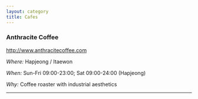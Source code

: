 ```yaml
---
layout: category
title: Cafes
---
```


### Anthracite Coffee

<http://www.anthracitecoffee.com>

_Where:_ Hapjeong / Itaewon 

_When:_ Sun-Fri 09:00-23:00; Sat 09:00-24:00 (Hapjeong)

_Why:_ Coffee roaster with industrial aesthetics  

------

